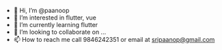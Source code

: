 - 👋 Hi, I’m @paanoop
- 👀 I’m interested in flutter, vue
- 🌱 I’m currently learning flutter
- 💞️ I’m looking to collaborate on ...
- 📫 How to reach me call 9846242351 or email at sripaanop@gmail.com

<!---
paanoop/paanoop is a ✨ special ✨ repository because its `README.md` (this file) appears on your GitHub profile.
You can click the Preview link to take a look at your changes.
--->
